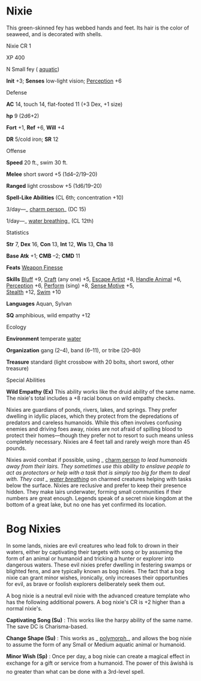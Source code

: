# Nixie

This green-skinned fey has webbed hands and feet. Its hair is the color of seaweed, and is decorated with shells.

Nixie CR 1

XP 400

N Small fey ( [aquatic](/pathfinderRPG/prd/monsters/creatureTypes.html#_aquatic-subtype))

**Init** +3; **Senses** low-light vision; [Perception](/pathfinderRPG/prd/skills/perception.html#_perception) +6

Defense

**AC** 14, touch 14, flat-footed 11 (+3 Dex, +1 size)

**hp** 9 (2d6+2)

**Fort** +1, **Ref** +6, **Will** +4

**DR** 5/cold iron; **SR** 12

Offense

**Speed** 20 ft., swim 30 ft.

**Melee** short sword +5 (1d4–2/19–20)

**Ranged** light crossbow +5 (1d6/19–20)

**Spell-Like Abilities** (CL 6th; concentration +10)

3/day—_ [charm person](/pathfinderRPG/prd/spells/charmPerson.html#_charm-person)_ (DC 15)

1/day—_ [water breathing](/pathfinderRPG/prd/spells/waterBreathing.html#_water-breathing)_ (CL 12th)

Statistics

**Str** 7, **Dex** 16, **Con** 13, **Int** 12, **Wis** 13, **Cha** 18

**Base Atk** +1; **CMB** –2; **CMD** 11

**Feats** [Weapon Finesse](/pathfinderRPG/prd/feats.html#_weapon-finesse)

**Skills** [Bluff](/pathfinderRPG/prd/skills/bluff.html#_bluff) +9, [Craft](/pathfinderRPG/prd/skills/craft.html#_craft) (any one) +5, [Escape Artist](/pathfinderRPG/prd/skills/escapeArtist.html#_escape-artist) +8, [Handle Animal](/pathfinderRPG/prd/skills/handleAnimal.html#_handle-animal) +6, [Perception](/pathfinderRPG/prd/skills/perception.html#_perception) +6, [Perform](/pathfinderRPG/prd/skills/perform.html#_perform) (sing) +8, [Sense Motive](/pathfinderRPG/prd/skills/senseMotive.html#_sense-motive) +5,   
 [Stealth](/pathfinderRPG/prd/skills/stealth.html#_stealth) +12, [Swim](/pathfinderRPG/prd/skills/swim.html#_swim) +10

**Languages** Aquan, Sylvan

**SQ** amphibious, wild empathy +12

Ecology

**Environment** temperate [water](/pathfinderRPG/prd/monsters/creatureTypes.html#_water-subtype)

**Organization** gang (2–4), band (6–11), or tribe (20–80)

**Treasure** standard (light crossbow with 20 bolts, short sword, other treasure)

Special Abilities

**Wild Empathy (Ex)** This ability works like the druid ability of the same name. The nixie's total includes a +8 racial bonus on wild empathy checks.

Nixies are guardians of ponds, rivers, lakes, and springs. They prefer dwelling in idyllic places, which they protect from the depredations of predators and careless humanoids. While this often involves confusing enemies and driving foes away, nixies are not afraid of spilling blood to protect their homes—though they prefer not to resort to such means unless completely necessary. Nixies are 4 feet tall and rarely weigh more than 45 pounds.

Nixies avoid combat if possible, using _ [charm person](/pathfinderRPG/prd/spells/charmPerson.html#_charm-person) _to lead humanoids away from their lairs. They sometimes use this ability to enslave people to act as protectors or help with a task that is simply too big for them to deal with. They cast _ [water breathing](/pathfinderRPG/prd/spells/waterBreathing.html#_water-breathing)_ on charmed creatures helping with tasks below the surface. Nixies are reclusive and prefer to keep their presence hidden. They make lairs underwater, forming small communities if their numbers are great enough. Legends speak of a secret nixie kingdom at the bottom of a great lake, but no one has yet confirmed its location.

# Bog Nixies

In some lands, nixies are evil creatures who lead folk to drown in their waters, either by captivating their targets with song or by assuming the form of an animal or humanoid and tricking a hunter or explorer into dangerous waters. These evil nixies prefer dwelling in festering swamps or blighted fens, and are typically known as bog nixies. The fact that a bog nixie can grant minor wishes, ironically, only increases their opportunities for evil, as brave or foolish explorers deliberately seek them out.

A bog nixie is a neutral evil nixie with the advanced creature template who has the following additional powers. A bog nixie's CR is +2 higher than a normal nixie's.

**Captivating Song (Su)** : This works like the harpy ability of the same name. The save DC is Charisma-based.

**Change Shape (Su)** : This works as _ [polymorph](/pathfinderRPG/prd/spells/polymorph.html#_polymorph)_, and allows the bog nixie to assume the form of any Small or Medium aquatic animal or humanoid.

**Minor Wish (Sp)** : Once per day, a bog nixie can create a magical effect in exchange for a gift or service from a humanoid. The power of this âwishâ is no greater than what can be done with a 3rd-level spell.

